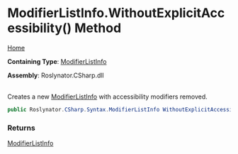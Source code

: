 # ModifierListInfo\.WithoutExplicitAccessibility\(\) Method

[Home](../../../../../README.md)

**Containing Type**: [ModifierListInfo](../README.md)

**Assembly**: Roslynator\.CSharp\.dll

\
Creates a new [ModifierListInfo](../README.md) with accessibility modifiers removed\.

```csharp
public Roslynator.CSharp.Syntax.ModifierListInfo WithoutExplicitAccessibility()
```

### Returns

[ModifierListInfo](../README.md)

